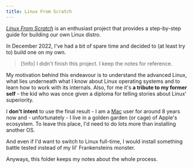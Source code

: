 ```yaml
---
title: Linux From Scratch
---
```


_[Linux From Scratch](https://www.linuxfromscratch.org/)_ is an enthusiast project that provides a step-by-step guide for building our own Linux distro.

In December 2022, I've had a bit of spare time and decided to (at least try to) build one on my own.

> [!info] I didn't finish this project. I keep the notes for reference.

My motivation behind this endeavour is to understand the advanced Linux, what lies underneath what I know about Linux operating systems and to learn how to work with its internals. Also, for me it's **a tribute to my former self** - the kid who was once given a diploma for telling stories about Linux' superiority.

I **don't intent** to use the final result - I am a [Mac](/Tools/hardware.md) user for around 8 years now and - unfortunately - I live in a golden garden (or cage) of Apple's ecosystem. To leave this place, I'd need to do lots more than installing another OS.

And even if I'd want to switch to Linux full-time, I would install something battle tested instead of my lil' Frankensteins monster.

Anyways, this folder keeps my notes about the whole process.
